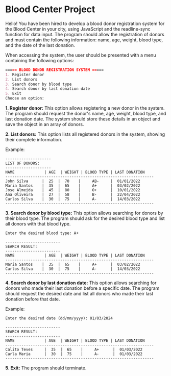 # Blood Center Project

Hello! You have been hired to develop a blood donor registration system for the Blood Center in your city, using JavaScript and the readline-sync function for data input.
The program should allow the registration of donors and must contain the following information: name, age, weight, blood type, and the date of the last donation.

When accessing the system, the user should be presented with a menu containing the following options:
```markdown
===== BLOOD DONOR REGISTRATION SYSTEM =====
1. Register donor
2. List donors
3. Search donor by blood type
4. Search donor by last donation date
5. Exit
Choose an option:
```

**1. Register donor:** This option allows registering a new donor in the system. The program should request the donor's name, age, weight, blood type, and last donation date. The system should store these details in an object and save the object in an array of donors.

**2. List donors:** This option lists all registered donors in the system, showing their complete information.

Example: 

```markup
--------------------
LIST OF DONORS:
--------------------
NAME             | AGE  | WEIGHT | BLOOD TYPE | LAST DONATION
-----------------------------------------------------------------
John Silva      |  25  |  70    |     AB-     |  01/01/2022  
Maria Santos    |  35  |  65    |     A+      |  03/02/2022  
Jose Almeida    |  45  |  80    |     O+      |  10/01/2022  
Ana Oliveira    |  27  |  58    |     B-      |  22/04/2022  
Carlos Silva    |  30  |  75    |     A-      |  14/03/2022  
-----------------------------------------------------------------
```

**3. Search donor by blood type:** This option allows searching for donors by their blood type. The program should ask for the desired blood type and list all donors with that blood type.

```markup
Enter the desired blood type: A+

------------------------
SEARCH RESULT:
------------------------
NAME             | AGE  | WEIGHT | BLOOD TYPE | LAST DONATION
-----------------------------------------------------------------
Maria Santos    |  35  |  65    |     A+      |  03/02/2022  
Carlos Silva    |  30  |  75    |     A-      |  14/03/2022  
-----------------------------------------------------------------
```

**4. Search donor by last donation date:** This option allows searching for donors who made their last donation before a specific date. The program should request the desired date and list all donors who made their last donation before that date.

Example:
```markup
Enter the desired date (dd/mm/yyyy): 01/03/2024

------------------------
SEARCH RESULT:
------------------------
NAME             | AGE  | WEIGHT | BLOOD TYPE | LAST DONATION
-----------------------------------------------------------------
Calito Teves     |  35  |  65    |     A+      |  01/03/2022  
Carla Maria      |  30  |  75    |     A-      |  01/03/2022  
-----------------------------------------------------------------
```

**5. Exit:** The program should terminate.
